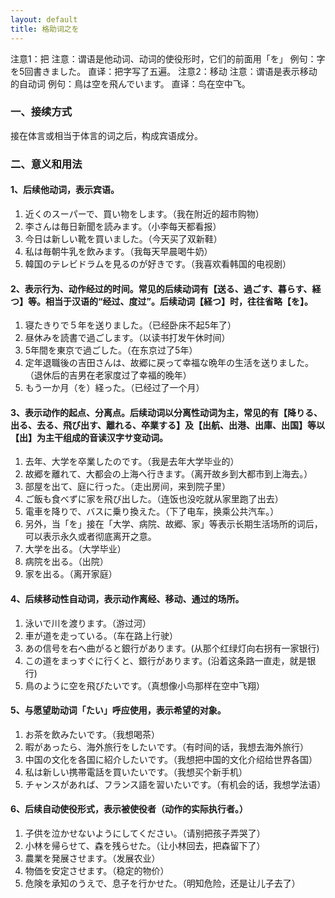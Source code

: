 ```yaml
---
layout: default
title: 格助词之を
---
```


注意1：把
注意：谓语是他动词、动词的使役形时，它们的前面用「を」
例句：字を5回書きました。
直译：把字写了五遍。
注意2：移动
注意：谓语是表示移动的自动词
例句：鳥は空を飛んでいます。
直译：鸟在空中飞。

### 一、接续方式

接在体言或相当于体言的词之后，构成宾语成分。

### 二、意义和用法

#### 1、后续他动词，表示宾语。

1. 近くのスーパーで、買い物をします。（我在附近的超市购物）
2. 李さんは毎日新聞を読みます。（小李每天都看报）
3. 今日は新しい靴を買いました。（今天买了双新鞋）
4. 私は毎朝牛乳を飲みます。（我每天早晨喝牛奶）
5. 韓国のテレビドラムを見るのが好きです。（我喜欢看韩国的电视剧）

#### 2、表示行为、动作经过的时间。常见的后续动词有【送る、過ごす、暮らす、経つ】等。相当于汉语的“经过、度过”。后续动词【経つ】时，往往省略【を】。

1. 寝たきりで５年を送りました。（已经卧床不起5年了）
2. 昼休みを読書で過ごします。（以读书打发午休时间）
3. 5年間を東京で過ごした。（在东京过了5年）
4. 定年退職後の吉田さんは、故郷に戻って幸福な晩年の生活を送りました。（退休后的吉男在老家度过了幸福的晚年）
5. もう一か月（を）経った。（已经过了一个月）

#### 3、表示动作的起点、分离点。后续动词以分离性动词为主，常见的有【降りる、出る、去る、飛び出す、離れる、卒業する】及【出航、出港、出庫、出国】等以【出】为主干组成的音读汉字サ变动词。

1. 去年、大学を卒業したのです。（我是去年大学毕业的）
2. 故郷を離れて、大都会の上海へ行きます。（离开故乡到大都市到上海去。）
3. 部屋を出て、庭に行った。（走出房间，来到院子里）
4. ご飯も食べずに家を飛び出した。（连饭也没吃就从家里跑了出去）
5. 電車を降りで、バスに乗り換えた。（下了电车，换乘公共汽车。）
6. 另外，当「を」接在「大学、病院、故郷、家」等表示长期生活场所的词后，可以表示永久或者彻底离开之意。
7. 大学を出る。（大学毕业）
8. 病院を出る。（出院）
9. 家を出る。（离开家庭）

#### 4、后续移动性自动词，表示动作离经、移动、通过的场所。

1. 泳いで川を渡ります。（游过河）
2. 車が道を走っている。（车在路上行驶）
3. あの信号を右へ曲がると銀行があります。(从那个红绿灯向右拐有一家银行)
4. この道をまっすぐに行くと、銀行があります。(沿着这条路一直走，就是银行)
5. 鳥のように空を飛びたいです。（真想像小鸟那样在空中飞翔）

#### 5、与愿望助动词「たい」呼应使用，表示希望的对象。

1. お茶を飲みたいです。（我想喝茶）
2. 暇があったら、海外旅行をしたいです。（有时间的话，我想去海外旅行）
3. 中国の文化を各国に紹介したいです。（我想把中国的文化介绍给世界各国）
4. 私は新しい携帯電話を買いたいです。（我想买个新手机）
5. チャンスがあれば、フランス語を習いたいです。（有机会的话，我想学法语）

#### 6、后续自动使役形式，表示被使役者（动作的实际执行者。）

1. 子供を泣かせないようにしてください。（请别把孩子弄哭了）
2. 小林を帰らせて、森を残らせた。（让小林回去，把森留下了）
3. 農業を発展させます。（发展农业）
4. 物価を安定させます。（稳定的物价）
5. 危険を承知のうえで、息子を行かせた。（明知危险，还是让儿子去了）